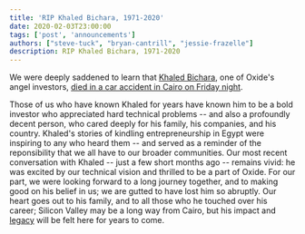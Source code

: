 ```yaml
---
title: 'RIP Khaled Bichara, 1971-2020'
date: 2020-02-03T23:00:00
tags: ['post', 'announcements']
authors: ["steve-tuck", "bryan-cantrill", "jessie-frazelle"]
description: RIP Khaled Bichara, 1971-2020
---
```


We were deeply saddened to learn that 
<a href="https://en.wikipedia.org/wiki/Khaled_Bichara">Khaled Bichara</a>, 
one of Oxide's angel investors, 
<a href="https://www.menabytes.com/khaled-bichara-dies-car-accident/">died in a car accident in Cairo on Friday night</a>. 

Those of us who have known Khaled for years have known him to be a bold 
investor who appreciated hard technical problems -- and also a profoundly 
decent person, who cared deeply for his family, his companies, and his country.
Khaled's stories of kindling entrepreneurship in Egypt were inspiring to any 
who heard them -- and served as a reminder of the reponsibility that we all 
have to our broader communities.  Our most recent conversation with Khaled -- 
just a few short months ago -- remains vivid: he was excited by our technical 
vision and thrilled to be a part of Oxide. For our part, we were looking 
forward to a long journey together, and to making good on his belief in us; 
we are gutted to have lost him so abruptly. Our heart goes out to his family, 
and to all those who he touched over his career; Silicon Valley may be a long 
way from Cairo, but his impact and 
<a href="https://waya.media/the-legacy-of-khaled-bichara/">legacy</a> will 
be felt here for years to come.
